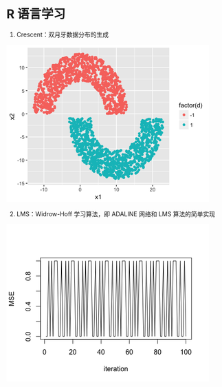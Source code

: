 # R 语言学习

1. Crescent：双月牙数据分布的生成

![-w300](https://github.com/RickeyBoy/R/blob/master/1.Crescent/crescent.png?raw=true)

2. LMS：Widrow-Hoff 学习算法，即 ADALINE 网络和 LMS 算法的简单实现

![-w300](https://github.com/RickeyBoy/R/blob/master/2.LMS/lms.png?raw=true)


